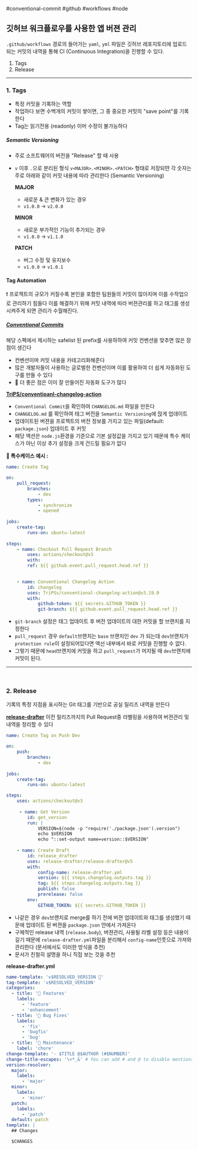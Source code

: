 #conventional-commit #github #workflows #node 


## 깃허브 워크플로우를 사용한 앱 버젼 관리

`.github/workflows` 경로의 들어가는 `yaml`, `yml` 파일은 깃허브 레포지토리에 업로드 되는 커밋의 내역을 통해 CI (Continuous Integration)을 진행할 수 있다.

1. Tags
2. Release

---

### 1. Tags
- 특정 커밋을 기록하는 역할
- 작업하다 보면 수백개의 커밋이 쌓이면, 그 중 중요한 커밋의 "save point"를 기록한다
- Tag는 읽기전용 (readonly) 이머 수정이 불가능하다

##### Semantic Versioning
- 주로 소프트웨어의 버전을 "Release" 할 때 사용
- `v` 이후 `.`으로 분리된 형식 `v<MAJOR>.<MINOR>.<PATCH>` 형태로 저장되먄 각 숫자는 주로 아래와 같이 커밋 내용에 따라 관리한다 (Semantic Versioning)

	**MAJOR**
	- 새로운 & 큰 변화가 있는 경우
	- `v1.0.0` -> `v2.0.0`
	
	**MINOR**
	- 새로운 부가적인 기능이 추가되는 경우
	- `v1.0.0` -> `v1.1.0`
	
	**PATCH**
	- 버그 수정 및 유지보수
	- `v1.0.0` -> `v1.0.1`


#### Tag Automation

❗️ 프로젝트의 규모가 커질수록 본인을 포함한 팀원들의 커밋이 많아지며 이를 수작업으로 관리하기 힘들다
이를 해결하기 위해 커밋 내역에 따라 버젼관리를 하고 태그를 생성시켜주게 되면 관리가 수월해진다.

##### [Conventional Commits](https://www.conventionalcommits.org/en/v1.0.0/)
해당 스펙에서 제시하는 safelist 된 prefix를 사용하하여 커밋 컨벤션을 맞추면 많은 장점이 생긴다
- 컨벤션이며 커밋 내용을 카테고리화해준다
- 많은 개발자들이 사용하는 글로벌한 컨벤션이며 이를 활용하여 더 쉽게 자동화된 도구를 만들 수 있다
- 🚀 더 좋은 점은 이미 잘 만들어진 자동화 도구가 많다


**[TriPS/conventioanl-changelog-action](https://github.com/TriPSs/conventional-changelog-action)**
- `Conventional Commit`을 확인하여 `CHANGELOG.md` 파일을 만든다
- `CHANGELOG.md` 를 확인하여 태그 버전을 `Semantic Versioning`에 맍게 업데이트
- 업데이트된 버젼을 프로젝트의 버전 정보를 가지고 있는 파일(default: `package.json`) 업데이트 후 커밋
- 해당 액션은 `node.js`환경을 기준으로 기본 설정값을 가지고 있기 때문에 특수 케이스가 아닌 이상 추가 설정을 크게 건드릴 필요가 없다


**🤯 특수케이스 예시 :**
```yml
name: Create Tag

on:
	pull_request:
		branches:
			- dev
		types:
			- synchronize
			- opened
  
jobs:
	create-tag:
		runs-on: ubuntu-latest
  
steps:
	- name: Checkout Pull Request Branch
		uses: actions/checkout@v3
		with:
		ref: ${{ github.event.pull_request.head.ref }}

  
	- name: Conventional Changelog Action
		id: changelog
		uses: TriPSs/conventional-changelog-action@v3.19.0
		with:
			github-token: ${{ secrets.GITHUB_TOKEN }}
			git-branch: ${{ github.event.pull_request.head.ref }}
```

- `git-branch` 설정은 태그 업데이트 후 버전 업데이트의 대한 커밋을 할 브랜치를 지정한다
- `pull_request` 경우 `default`브랜치는 `base` 브랜치인 `dev` 가 되는데 `dev`브랜치가 `protection rule`이 설정되어있다면 액선 내부에서 바로 커밋을 진행할 수 없다.
- 그렇기 때문에 `head`브랜치에 커밋을 하고 `pull_request`가 머지될 때 `dev`브랜치에 커밋이 된다.

---

<br>

### 2. Release
기록의 특정 지점을 표시하는 Git 태그를 기반으로 공실 릴리즈 내역을 만든다

**[release-drafter](https://github.com/release-drafter/release-drafter)**
이전 릴리즈까지의 Pull Request중 라벨링을 사용하여 버젼관리 및 내역을 정리할 수 있다


```yml
name: Create Tag on Push Dev

on:
	push:
		branches:
			- dev
  
jobs:
	create-tag:
		runs-on: ubuntu-latest

steps:
	uses: actions/checkout@v3
	
	 - name: Get Version
		id: get_version
		run: |
			VERSION=$(node -p "require('./package.json').version")
			echo $VERSION
			echo "::set-output name=version::$VERSION"
  
	- name: Create Draft
		id: release_drafter
		uses: release-drafter/release-drafter@v5
		with:
			config-name: release-drafter.yml
			version: ${{ steps.changelog.outputs.tag }}
			tag: ${{ steps.changelog.outputs.tag }}
			publish: false
			prerelease: false
		env:
			GITHUB_TOKEN: ${{ secrets.GITHUB_TOKEN }}
```

- 나같은 경우 `dev`브랜치로 merge를 하기 전에 버젼 업데이트와 태그를 생성했기 때문에 업데이트 된 버젼을 `package.json` 안에서 가져온다
- 구체적인 release 내역 (`release.body`), 버젼관리, 사용될 라벨 설정 등은 내용이 길기 때문에 `release-drafter.yml`파일을 분리해서 `config-name`인풋으로 가져와 관리한다 (문서에서도 이러한 방식을 추천)
- 문서가 친철히 설명을 하니 직접 보는 것을 추천

**release-drafter.yml**
```yml
name-template: 'v$RESOLVED_VERSION 🌈'
tag-template: 'v$RESOLVED_VERSION'
categories:
  - title: '🚀 Features'
    labels:
      - 'feature'
      - 'enhancement'
  - title: '🐛 Bug Fixes'
    labels:
      - 'fix'
      - 'bugfix'
      - 'bug'
  - title: '🧰 Maintenance'
    label: 'chore'
change-template: '- $TITLE @$AUTHOR (#$NUMBER)'
change-title-escapes: '\<*_&' # You can add # and @ to disable mentions, and add ` to disable code blocks.
version-resolver:
  major:
    labels:
      - 'major'
  minor:
    labels:
      - 'minor'
  patch:
    labels:
      - 'patch'
  default: patch
template: |
  ## Changes

  $CHANGES
```
